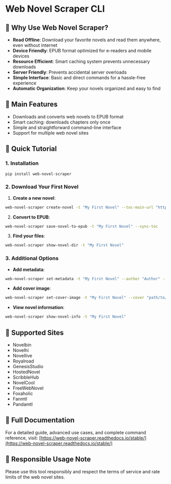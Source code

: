# Web Novel Scraper CLI

## 🔑 Why Use Web Novel Scraper?

- **Read Offline**: Download your favorite novels and read them anywhere, even without internet
- **Device Friendly**: EPUB format optimized for e-readers and mobile devices
- **Resource Efficient**: Smart caching system prevents unnecessary downloads
- **Server Friendly**: Prevents accidental server overloads
- **Simple Interface**: Basic and direct commands for a hassle-free experience
- **Automatic Organization**: Keep your novels organized and easy to find

## 🌟 Main Features

- Downloads and converts web novels to EPUB format
- Smart caching: downloads chapters only once
- Simple and straightforward command-line interface
- Support for multiple web novel sites

## 🚀 Quick Tutorial

### 1. Installation
``` bash
pip install web-novel-scraper
```
### 2. Download Your First Novel

1. **Create a new novel**:
``` bash
web-novel-scraper create-novel -t "My First Novel" --toc-main-url "https://novelbin.me/novel/my-novel/toc"
```
2. **Convert to EPUB**:
``` bash
web-novel-scraper save-novel-to-epub -t "My First Novel" --sync-toc
```
3. **Find your files**:
``` bash
web-novel-scraper show-novel-dir -t "My First Novel"
```
### 3. Additional Options

- **Add metadata**:
``` bash
web-novel-scraper set-metadata -t "My First Novel" --author "Author" --language "en"
```
- **Add cover image**:
``` bash
web-novel-scraper set-cover-image -t "My First Novel" --cover "path/to/image.jpg"
```
- **View novel information**:
``` bash
web-novel-scraper show-novel-info -t "My First Novel"
```
## 📱 Supported Sites

- Novelbin
- Novelhi
- Novellive
- Royalroad
- GenesisStudio
- HostedNovel
- ScribbleHub
- NovelCool
- FreeWebNovel
- Foxaholic
- Fanmtl
- Pandamtl

## 📖 Full Documentation

For a detailed guide, advanced use cases, and complete command reference, visit:
[https://web-novel-scraper.readthedocs.io/stable/](https://web-novel-scraper.readthedocs.io/stable/)

## 📝 Responsible Usage Note

Please use this tool responsibly and respect the terms of service and rate limits of the web novel sites.
